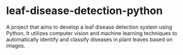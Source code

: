 # leaf-disease-detection-python
A project that aims to develop a leaf disease detection system using Python, It utilizes computer vision and machine learning techniques to automatically identify and classify diseases in plant leaves based on images.
